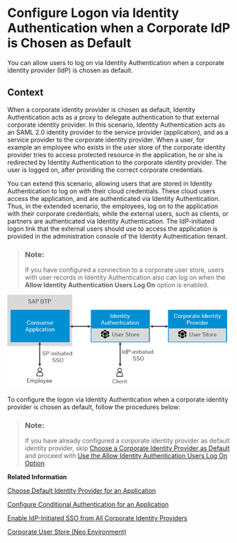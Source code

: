 <!-- loio3a3bf9bcbee748dc88ca122469193b54 -->

# Configure Logon via Identity Authentication when a Corporate IdP is Chosen as Default

You can allow users to log on via Identity Authentication when a corporate identity provider \(IdP\) is chosen as default.



## Context

When a corporate identity provider is chosen as default, Identity Authentication acts as a proxy to delegate authentication to that external corporate identity provider. In this scenario, Identity Authentication acts as an SAML 2.0 identity provider to the service provider \(application\), and as a service provider to the corporate identity provider. When a user, for example an employee who exists in the user store of the corporate identity provider tries to access protected resource in the application, he or she is redirected by Identity Authentication to the corporate identity provider. The user is logged on, after providing the correct corporate credentials.

You can extend this scenario, allowing users that are stored in Identity Authentication to log on with their cloud credentials. These cloud users access the application, and are authenticated via Identity Authentication. Thus, in the extended scenario, the employees, log on to the application with their corporate credentials, while the external users, such as clients, or partners are authenticated via Identity Authentication. The IdP-initiated logon link that the external users should use to access the application is provided in the administration console of the Identity Authentication tenant.

> ### Note:  
> If you have configured a connection to a corporate user store, users with user records in Identity Authentication also can log on when the **Allow Identity Authentication Users Log On** option is enabled.

![](images/Authenticate_with_Identity_Authentication_when_Corporate_IdP_is_Default_0670528.png)

To configure the logon via Identity Authentication when a corporate identity provider is chosen as default, follow the procedures below:

> ### Note:  
> If you have already configured a corporate identity provider as default identity provider, skip [Choose a Corporate Identity Provider as Default](choose-a-corporate-identity-provider-as-default-44dd636.md) and proceed with [Use the Allow Identity Authentication Users Log On Option](use-the-allow-identity-authentication-users-log-on-option-2ec9a7f.md).

**Related Information**  


[Choose Default Identity Provider for an Application](choose-default-identity-provider-for-an-application-e9d8274.md "You choose between a local identity provider and a corporate identity provider to be the default identity provider for your application.")

[Configure Conditional Authentication for an Application](configure-conditional-authentication-for-an-application-0143dce.md "Tenant administrator can define rules for authenticating identity provider according to email domain, user type, user group, and IP range (specified in CIDR notation).")

[Enable IdP-Initiated SSO from All Corporate Identity Providers](enable-idp-initiated-sso-from-all-corporate-identity-providers-f7ec8d2.md "(For SAML 2.0 applications) Tenant administrators can enable IdP-initiated single sign-on (SSO) from all configured corporate identity providers (IdPs).")

[Corporate User Store \(Neo Environment\)](corporate-user-store-neo-environment-461d71c.md#loio461d71c148594608b9c8b6d016e0a0c5 "Configure corporate user store for applications in the Neo environment to allow users to users to authenticate with their corporate credentials, without the need to use another set of credentials for their cloud access.")

